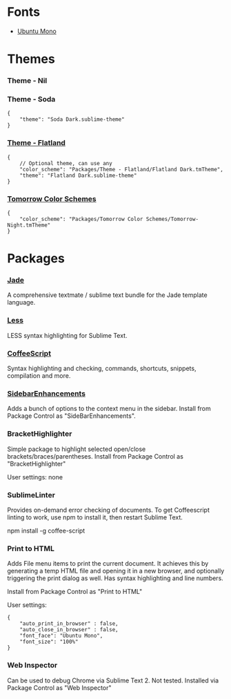 
# Fonts

* [Ubuntu Mono](http://font.ubuntu.com/)

# Themes

### Theme - Nil
### Theme - Soda
    {
        "theme": "Soda Dark.sublime-theme"
    }
### [Theme - Flatland](http://aspirecode.com/flatland-the-best-minimal-theme-for-sublime-text/)
    {
        // Optional theme, can use any
        "color_scheme": "Packages/Theme - Flatland/Flatland Dark.tmTheme",
        "theme": "Flatland Dark.sublime-theme"
    }
    
### [Tomorrow Color Schemes](https://github.com/chriskempson/tomorrow-theme)
    {
        "color_scheme": "Packages/Tomorrow Color Schemes/Tomorrow-Night.tmTheme"
    }

# Packages

### [Jade](https://github.com/davidrios/jade-tmbundle)

A comprehensive textmate / sublime text bundle for the Jade template language.

### [Less](https://github.com/danro/LESS-sublime)

LESS syntax highlighting for Sublime Text.

### [Coffee​Script](http://xavura.github.com/CoffeeScript-Sublime-Plugin)

Syntax highlighting and checking, commands, shortcuts, snippets, compilation and more.

### [SidebarEnhancements](https://github.com/titoBouzout/SideBarEnhancements/tree/st3)

Adds a bunch of options to the context menu in the sidebar.  Install from Package Control as "SideBarEnhancements".

### BracketHighlighter

Simple package to highlight selected open/close brackets/braces/parentheses.  Install from Package Control as "BracketHighlighter"

User settings: none

### SublimeLinter

Provides on-demand error checking of documents.  To get Coffeescript linting to work, use npm to install it, then restart Sublime Text.

npm install -g coffee-script

### Print to HTML

Adds File menu items to print the current document. It achieves this by generating a temp HTML file and opening it in a new browser, and optionally triggering the print dialog as well.  Has syntax highlighting and line numbers.

Install from Package Control as "Print to HTML"

User settings:  

    {
        "auto_print_in_browser" : false,
        "auto_close_in_browser" : false,
        "font_face": "Ubuntu Mono",
        "font_size": "100%"
    }

### Web Inspector

Can be used to debug Chrome via Sublime Text 2.  Not tested.  Installed via Package Control as "Web Inspector"